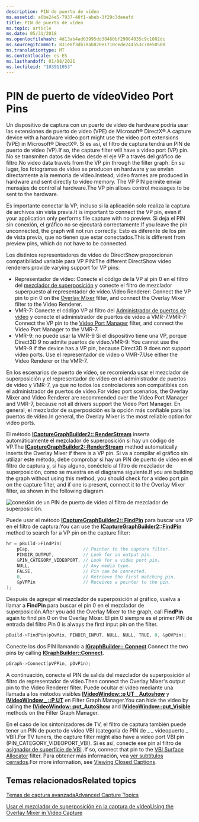 ```yaml
---
description: PIN de puerto de vídeo
ms.assetid: a6be24e5-7937-48f1-abeb-3f29c3deeafd
title: PIN de puerto de vídeo
ms.topic: article
ms.date: 05/31/2018
ms.openlocfilehash: 4d13ab4ad63995dd38460bf29064035c9c1802dc
ms.sourcegitcommit: 831e8f3db78ab820e1710cede244553c70e50500
ms.translationtype: MT
ms.contentlocale: es-ES
ms.lasthandoff: 01/08/2021
ms.locfileid: "103911053"
---
```

# <a name="video-port-pins"></a><span data-ttu-id="976f5-103">PIN de puerto de vídeo</span><span class="sxs-lookup"><span data-stu-id="976f5-103">Video Port Pins</span></span>

<span data-ttu-id="976f5-104">Un dispositivo de captura con un puerto de vídeo de hardware podría usar las extensiones de puerto de vídeo (VPE) de Microsoft® DirectX®.</span><span class="sxs-lookup"><span data-stu-id="976f5-104">A capture device with a hardware video port might use the video port extensions (VPE) in Microsoft® DirectX®.</span></span> <span data-ttu-id="976f5-105">Si es así, el filtro de captura tendrá un PIN de puerto de vídeo (VP).</span><span class="sxs-lookup"><span data-stu-id="976f5-105">If so, the capture filter will have a video port (VP) pin.</span></span> <span data-ttu-id="976f5-106">No se transmiten datos de vídeo desde el eje VP a través del gráfico de filtro.</span><span class="sxs-lookup"><span data-stu-id="976f5-106">No video data travels from the VP pin through the filter graph.</span></span> <span data-ttu-id="976f5-107">En su lugar, los fotogramas de vídeo se producen en hardware y se envían directamente a la memoria de vídeo.</span><span class="sxs-lookup"><span data-stu-id="976f5-107">Instead, video frames are produced in hardware and sent directly to video memory.</span></span> <span data-ttu-id="976f5-108">The VP PIN permite enviar mensajes de control al hardware.</span><span class="sxs-lookup"><span data-stu-id="976f5-108">The VP pin allows control messages to be sent to the hardware.</span></span>

<span data-ttu-id="976f5-109">Es importante conectar la VP, incluso si la aplicación solo realiza la captura de archivos sin vista previa.</span><span class="sxs-lookup"><span data-stu-id="976f5-109">It is important to connect the VP pin, even if your application only performs file capture with no preview.</span></span> <span data-ttu-id="976f5-110">Si deja el PIN sin conexión, el gráfico no se ejecutará correctamente.</span><span class="sxs-lookup"><span data-stu-id="976f5-110">If you leave the pin unconnected, the graph will not run correctly.</span></span> <span data-ttu-id="976f5-111">Esto es diferente de los pin de vista previa, que no tienen que estar conectados.</span><span class="sxs-lookup"><span data-stu-id="976f5-111">This is different from preview pins, which do not have to be connected.</span></span>

<span data-ttu-id="976f5-112">Los distintos representadores de vídeo de DirectShow proporcionan compatibilidad variable para VP PIN:</span><span class="sxs-lookup"><span data-stu-id="976f5-112">The different DirectShow video renderers provide varying support for VP pins:</span></span>

-   <span data-ttu-id="976f5-113">Representador de vídeo: Conecte el código de la VP al pin 0 en el filtro del [mezclador de superposición](overlay-mixer-filter.md) y conecte el filtro de mezclador superpuesto al representador de vídeo.</span><span class="sxs-lookup"><span data-stu-id="976f5-113">Video Renderer: Connect the VP pin to pin 0 on the [Overlay Mixer](overlay-mixer-filter.md) filter, and connect the Overlay Mixer filter to the Video Renderer.</span></span>
-   <span data-ttu-id="976f5-114">VMR-7: Conecte el código VP al filtro del [Administrador de puertos de vídeo](video-port-manager.md) y conecte el administrador de puertos de vídeo a VMR-7.</span><span class="sxs-lookup"><span data-stu-id="976f5-114">VMR-7: Connect the VP pin to the [Video Port Manager](video-port-manager.md) filter, and connect the Video Port Manager to the VMR-7.</span></span>
-   <span data-ttu-id="976f5-115">VMR-9: no puede usar la VMR-9 Si el dispositivo tiene una VP, porque Direct3D 9 no admite puertos de vídeo.</span><span class="sxs-lookup"><span data-stu-id="976f5-115">VMR-9: You cannot use the VMR-9 if the device has a VP pin, because Direct3D 9 does not support video ports.</span></span> <span data-ttu-id="976f5-116">Use el representador de vídeo o VMR-7.</span><span class="sxs-lookup"><span data-stu-id="976f5-116">Use either the Video Renderer or the VMR-7.</span></span>

<span data-ttu-id="976f5-117">En los escenarios de puerto de vídeo, se recomienda usar el mezclador de superposición y el representador de vídeo en el administrador de puertos de vídeo y VMR-7, ya que no todos los controladores son compatibles con el administrador de puertos de vídeo.</span><span class="sxs-lookup"><span data-stu-id="976f5-117">For video port scenarios, the Overlay Mixer and Video Renderer are recommended over the Video Port Manager and VMR-7, because not all drivers support the Video Port Manager.</span></span> <span data-ttu-id="976f5-118">En general, el mezclador de superposición es la opción más confiable para los puertos de vídeo.</span><span class="sxs-lookup"><span data-stu-id="976f5-118">In general, the Overlay Mixer is the most reliable option for video ports.</span></span>

<span data-ttu-id="976f5-119">El método [**ICaptureGraphBuilder2:: RenderStream**](/windows/desktop/api/Strmif/nf-strmif-icapturegraphbuilder2-renderstream) inserta automáticamente el mezclador de superposición si hay un código de VP.</span><span class="sxs-lookup"><span data-stu-id="976f5-119">The [**ICaptureGraphBuilder2::RenderStream**](/windows/desktop/api/Strmif/nf-strmif-icapturegraphbuilder2-renderstream) method automatically inserts the Overlay Mixer if there is a VP pin.</span></span> <span data-ttu-id="976f5-120">Si va a compilar el gráfico sin utilizar este método, debe comprobar si hay un PIN de puerto de vídeo en el filtro de captura y, si hay alguno, conéctelo al filtro de mezclador de superposición, como se muestra en el diagrama siguiente.</span><span class="sxs-lookup"><span data-stu-id="976f5-120">If you are building the graph without using this method, you should check for a video port pin on the capture filter, and if one is present, connect it to the Overlay Mixer filter, as shown in the following diagram.</span></span>

![conexión de un PIN de puerto de vídeo al filtro de mezclador de superposición.](images/vidcap11.png)

<span data-ttu-id="976f5-122">Puede usar el método [**ICaptureGraphBuilder2:: FindPin**](/windows/desktop/api/Strmif/nf-strmif-icapturegraphbuilder2-findpin) para buscar una VP en el filtro de captura:</span><span class="sxs-lookup"><span data-stu-id="976f5-122">You can use the [**ICaptureGraphBuilder2::FindPin**](/windows/desktop/api/Strmif/nf-strmif-icapturegraphbuilder2-findpin) method to search for a VP pin on the capture filter:</span></span>


```C++
hr = pBuild->FindPin(
    pCap,                    // Pointer to the capture filter.
    PINDIR_OUTPUT,           // Look for an output pin.
    &PIN_CATEGORY_VIDEOPORT, // Look for a video port pin.
    NULL,                    // Any media type.
    FALSE,                   // Pin can be connected.
    0,                       // Retrieve the first matching pin.
    &pVPPin                  // Receives a pointer to the pin.
);
```



<span data-ttu-id="976f5-123">Después de agregar el mezclador de superposición al gráfico, vuelva a llamar a **FindPin** para buscar el pin 0 en el mezclador de superposición.</span><span class="sxs-lookup"><span data-stu-id="976f5-123">After you add the Overlay Mixer to the graph, call **FindPin** again to find pin 0 on the Overlay Mixer.</span></span> <span data-ttu-id="976f5-124">El pin 0 siempre es el primer PIN de entrada del filtro.</span><span class="sxs-lookup"><span data-stu-id="976f5-124">Pin 0 is always the first input pin on the filter.</span></span>


```C++
pBuild->FindPin(pOvMix, PINDIR_INPUT, NULL, NULL, TRUE, 0, &pOVPin);
```



<span data-ttu-id="976f5-125">Conecte los dos PIN llamando a [**IGraphBuilder:: Connect**](/windows/desktop/api/Strmif/nf-strmif-igraphbuilder-connect).</span><span class="sxs-lookup"><span data-stu-id="976f5-125">Connect the two pins by calling [**IGraphBuilder::Connect**](/windows/desktop/api/Strmif/nf-strmif-igraphbuilder-connect).</span></span>


```C++
pGraph->Connect(pVPPin, pOvPin);
```



<span data-ttu-id="976f5-126">A continuación, conecte el PIN de salida del mezclador de superposición al filtro de representador de vídeo.</span><span class="sxs-lookup"><span data-stu-id="976f5-126">Then connect the Overlay Mixer's output pin to the Video Renderer filter.</span></span> <span data-ttu-id="976f5-127">Puede ocultar el vídeo mediante una llamada a los métodos visibles [**IVideoWindow::p UT \_ Autoshow**](/windows/desktop/api/Control/nf-control-ivideowindow-put_autoshow) y [**IVideoWindow \_ ::P UT**](/windows/desktop/api/Control/nf-control-ivideowindow-put_visible) en Filter Graph Manager.</span><span class="sxs-lookup"><span data-stu-id="976f5-127">You can hide the video by calling the [**IVideoWindow::put\_AutoShow**](/windows/desktop/api/Control/nf-control-ivideowindow-put_autoshow) and [**IVideoWindow::put\_Visible**](/windows/desktop/api/Control/nf-control-ivideowindow-put_visible) methods on the Filter Graph Manager.</span></span>

<span data-ttu-id="976f5-128">En el caso de los sintonizadores de TV, el filtro de captura también puede tener un PIN de puerto de vídeo VBI (categoría de PIN de \_ \_ videopuerto \_ VBI).</span><span class="sxs-lookup"><span data-stu-id="976f5-128">For TV tuners, the capture filter might also have a video port VBI pin (PIN\_CATEGORY\_VIDEOPORT\_VBI).</span></span> <span data-ttu-id="976f5-129">Si es así, conecte ese pin al filtro de [asignador de superficie de VBI](vbi-surface-allocator.md) .</span><span class="sxs-lookup"><span data-stu-id="976f5-129">If so, connect that pin to the [VBI Surface Allocator](vbi-surface-allocator.md) filter.</span></span> <span data-ttu-id="976f5-130">Para obtener más información, vea [ver subtítulos cerrados](viewing-closed-captions.md).</span><span class="sxs-lookup"><span data-stu-id="976f5-130">For more information, see [Viewing Closed Captions](viewing-closed-captions.md).</span></span>

## <a name="related-topics"></a><span data-ttu-id="976f5-131">Temas relacionados</span><span class="sxs-lookup"><span data-stu-id="976f5-131">Related topics</span></span>

<dl> <dt>

[<span data-ttu-id="976f5-132">Temas de captura avanzada</span><span class="sxs-lookup"><span data-stu-id="976f5-132">Advanced Capture Topics</span></span>](advanced-capture-topics.md)
</dt> <dt>

[<span data-ttu-id="976f5-133">Usar el mezclador de superposición en la captura de vídeo</span><span class="sxs-lookup"><span data-stu-id="976f5-133">Using the Overlay Mixer in Video Capture</span></span>](using-the-overlay-mixer-in-video-capture.md)
</dt> </dl>

 

 



